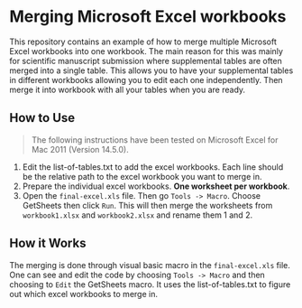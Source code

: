 # Merging Microsoft Excel workbooks

This repository contains an example of how to merge multiple Microsoft Excel workbooks into one workbook. The main reason for this was mainly for scientific manuscript submission where supplemental tables are often merged into a single table. This allows you to have your supplemental tables in different workbooks allowing you to edit each one independently. Then merge it into workbook with all your tables when you are ready.

## How to Use

> The following instructions have been tested on Microsoft Excel for Mac 2011 (Version 14.5.0).

1. Edit the list-of-tables.txt to add the excel workbooks. Each line should be the relative path to the excel workbook you want to merge in.
1. Prepare the individual excel workbooks. **One worksheet per workbook**. 
1. Open the `final-excel.xls` file. Then go `Tools -> Macro`. Choose GetSheets then click `Run`. This will then merge the worksheets from `workbook1.xlsx` and `workbook2.xlsx` and rename them 1 and 2.

## How it Works

The merging is done through visual basic macro in the `final-excel.xls` file. One can see and edit the code by choosing `Tools -> Macro` and then choosing to `Edit` the GetSheets macro. It uses the list-of-tables.txt to figure out which excel workbooks to merge in.
